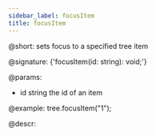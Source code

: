 ```yaml
---
sidebar_label: focusItem
title: focusItem
---          
```


@short: sets focus to a specified tree item

@signature: {'focusItem(id: string): void;'}

@params:
- id	string		the id of an item

@example:
tree.focusItem("1");

@descr:

